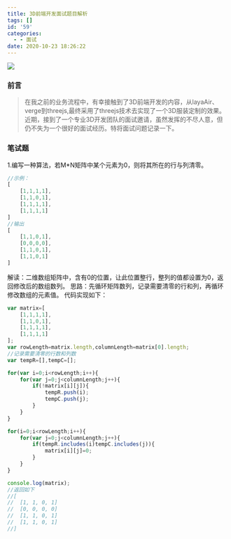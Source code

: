```yaml
---
title: 3D前端开发面试题目解析
tags: []
id: '59'
categories:
  - - 面试
date: 2020-10-23 18:26:22
---
```


![](../images/uploads/sites/2/2020/10/QQ20201023-145902@2x.png)

### 前言

> 在我之前的业务流程中，有幸接触到了3D前端开发的内容，从layaAir、verge到threejs,最终采用了threejs技术去实现了一个3D服装定制的效果。近期，接到了一个专业3D开发团队的面试邀请，虽然发挥的不尽人意，但仍不失为一个很好的面试经历。特将面试问题记录一下。

### 笔试题

1.编写一种算法，若M\*N矩阵中某个元素为0，则将其所在的行与列清零。

```javascript
//示例：
[
    [1,1,1,1],
    [1,1,0,1],
    [1,1,1,1],
    [1,1,1,1]
]
//输出
[
    [1,1,0,1],
    [0,0,0,0],
    [1,1,0,1],
    [1,1,0,1]
]
```

解读：二维数组矩阵中，含有0的位置，让此位置整行，整列的值都设置为0，返回修改后的数组数列。 思路：先循环矩阵数列，记录需要清零的行和列，再循环修改数组的元素值。 代码实现如下：

```javascript
var matrix=[
    [1,1,1,1],
    [1,1,0,1],
    [1,1,1,1],
    [1,1,1,1]
];
var rowLength=matrix.length,columnLength=matrix[0].length;
//记录需要清零的行数和列数
var tempR=[],tempC=[];

for(var i=0;i<rowLength;i++){
    for(var j=0;j<columnLength;j++){
        if(!matrix[i][j]){
            tempR.push(i);
            tempC.push(j);
        }
    }
}

for(i=0;i<rowLength;i++){
    for(var j=0;j<columnLength;j++){
        if(tempR.includes(i)tempC.includes(j)){
            matrix[i][j]=0;
        }
    }
}

console.log(matrix);
//返回如下
//[
//  [1, 1, 0, 1]
//  [0, 0, 0, 0]
//  [1, 1, 0, 1]
//  [1, 1, 0, 1]
//]

```